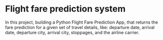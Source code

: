 # Flight fare prediction system
 In this project,  building  a Python Flight Fare Prediction App, that returns the fare prediction for a given set of travel details, like:  departure date, arrival date, departure city, arrival city, stoppages, and the airline carrier.
